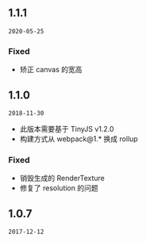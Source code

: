 ## 1.1.1

`2020-05-25`

### Fixed
- 矫正 canvas 的宽高

## 1.1.0

`2018-11-30`

- 此版本需要基于 TinyJS v1.2.0
- 构建方式从 webpack@1.* 换成 rollup

### Fixed
- 销毁生成的 RenderTexture
- 修复了 resolution 的问题

## 1.0.7

`2017-12-12`

